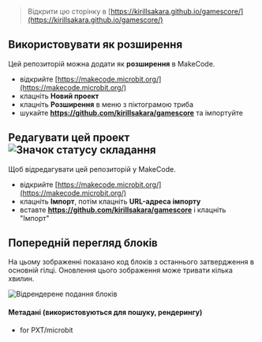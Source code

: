 
> Відкрити цю сторінку в [https://kirillsakara.github.io/gamescore/](https://kirillsakara.github.io/gamescore/)

## Використовувати як розширення

Цей репозиторій можна додати як **розширення** в MakeCode.

* відкрийте [https://makecode.microbit.org/](https://makecode.microbit.org/)
* клацніть **Новий проект**
* клацніть **Розширення** в меню з піктограмою триба
* шукайте **https://github.com/kirillsakara/gamescore** та імпортуйте

## Редагувати цей проект ![Значок статусу складання](https://github.com/kirillsakara/gamescore/workflows/MakeCode/badge.svg)

Щоб відредагувати цей репозиторій у MakeCode.

* відкрийте [https://makecode.microbit.org/](https://makecode.microbit.org/)
* клацніть **Імпорт**, потім клацніть **URL-адреса імпорту**
* вставте **https://github.com/kirillsakara/gamescore** і клацніть "Імпорт"

## Попередній перегляд блоків

На цьому зображенні показано код блоків з останнього затвердження в основній гілці.
Оновлення цього зображення може тривати кілька хвилин.

![Відрендерене подання блоків](https://github.com/kirillsakara/gamescore/raw/master/.github/makecode/blocks.png)

#### Метадані (використовуються для пошуку, рендерингу)

* for PXT/microbit
<script src="https://makecode.com/gh-pages-embed.js"></script><script>makeCodeRender("{{ site.makecode.home_url }}", "{{ site.github.owner_name }}/{{ site.github.repository_name }}");</script>
